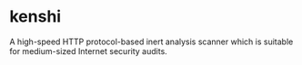 # kenshi
A high-speed HTTP protocol-based inert analysis scanner which is suitable for medium-sized Internet security audits.

